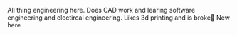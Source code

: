 All thing engineering here.
Does CAD work and learing software engineering and electircal engineering.
Likes 3d printing and is broke🥲
New here
